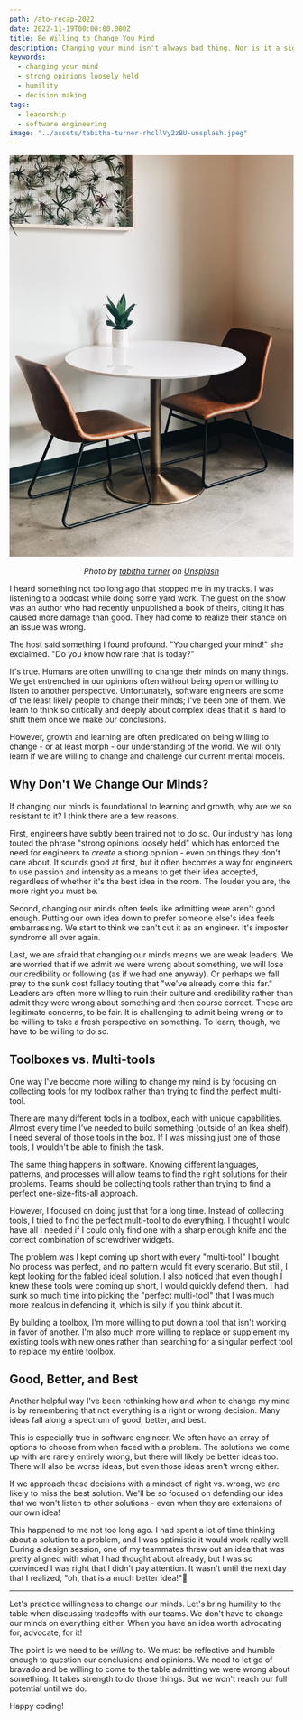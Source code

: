 ```yaml
---
path: /ato-recap-2022
date: 2022-11-19T00:00:00.000Z
title: Be Willing to Change You Mind
description: Changing your mind isn't always bad thing. Nor is it a sign of weakness. It might even be a sign of strength.
keywords:
  - changing your mind
  - strong opinions loosely held
  - humility
  - decision making
tags:
  - leadership
  - software engineering
image: "../assets/tabitha-turner-rhcllVy2zBU-unsplash.jpeg"
---
```


<center>

![White round empty table for two in a white background](../assets/tabitha-turner-rhcllVy2zBU-unsplash.jpeg)

<i> 

Photo by <a href="https://unsplash.com/@tabithabrooke?utm_source=unsplash&utm_medium=referral&utm_content=creditCopyText">tabitha turner</a> on <a href="https://unsplash.com/s/photos/dining-table?utm_source=unsplash&utm_medium=referral&utm_content=creditCopyText">Unsplash</a>
  
  
</i>


</center>

I heard something not too long ago that stopped me in my tracks. I was listening to a podcast while doing some yard work. The guest on the show was an author who had recently unpublished a book of theirs, citing it has caused more damage than good. They had come to realize their stance on an issue was wrong.

The host said something I found profound. "You changed your mind!" she exclaimed. "Do you know how rare that is today?"

It's true. Humans are often unwilling to change their minds on many things. We get entrenched in our opinions often without being open or willing to listen to another perspective.
Unfortunately, software engineers are some of the least likely people to change their minds; I've been one of them. We learn to think so critically and deeply about complex ideas that it is hard to shift them once we make our conclusions.

However, growth and learning are often predicated on being willing to change - or at least morph - our understanding of the world. We will only learn if we are willing to change and challenge our current mental models.

## Why Don't We Change Our Minds?

If changing our minds is foundational to learning and growth, why are we so resistant to it? I think there are a few reasons.

First, engineers have subtly been trained not to do so. Our industry has long touted the phrase "strong opinions loosely held" which has enforced the need for engineers to _create_ a strong opinion - even on things they don't care about. It sounds good at first, but it often becomes a way for engineers to use passion and intensity as a means to get their idea accepted, regardless of whether it's the best idea in the room. The louder you are, the more right you must be.

Second, changing our minds often feels like admitting were aren't good enough. Putting our own idea down to prefer someone else's idea feels embarrassing. We start to think we can't cut it as an engineer. It's imposter syndrome all over again.

Last, we are afraid that changing our minds means we are weak leaders. We are worried that if we admit we were wrong about something, we will lose our credibility or following (as if we had one anyway). Or perhaps we fall prey to the sunk cost fallacy touting that "we've already come this far." Leaders are often more willing to ruin their culture and credibility rather than admit they were wrong about something and then course correct.
These are legitimate concerns, to be fair. It is challenging to admit being wrong or to be willing to take a fresh perspective on something. To learn, though, we have to be willing to do so.

## Toolboxes vs. Multi-tools

One way I've become more willing to change my mind is by focusing on collecting tools for my toolbox rather than trying to find the perfect multi-tool.

There are many different tools in a toolbox, each with unique capabilities. Almost every time I've needed to build something (outside of an Ikea shelf), I need several of those tools in the box. If I was missing just one of those tools, I wouldn't be able to finish the task.

The same thing happens in software. Knowing different languages, patterns, and processes will allow teams to find the right solutions for their problems. Teams should be collecting tools rather than trying to find a perfect one-size-fits-all approach.

However, I focused on doing just that for a long time. Instead of collecting tools, I tried to find the perfect multi-tool to do everything. I thought I would have all I needed if I could only find one with a sharp enough knife and the correct combination of screwdriver widgets.

The problem was I kept coming up short with every "multi-tool" I bought. No process was perfect, and no pattern would fit every scenario. But still, I kept looking for the fabled ideal solution. 
I also noticed that even though I knew these tools were coming up short, I would quickly defend them. I had sunk so much time into picking the "perfect multi-tool" that I was much more zealous in defending it, which is silly if you think about it. 

By building a toolbox, I'm more willing to put down a tool that isn't working in favor of another. I'm also much more willing to replace or supplement my existing tools with new ones rather than searching for a singular perfect tool to replace my entire toolbox.

## Good, Better, and Best
Another helpful way I've been rethinking how and when to change my mind is by remembering that not everything is a right or wrong decision. Many ideas fall along a spectrum of good, better, and best.

This is especially true in software engineer. We often have an array of options to choose from when faced with a problem. The solutions we come up with are rarely entirely wrong, but there will likely be better ideas too. There will also be worse ideas, but even those ideas aren't wrong either.

If we approach these decisions with a mindset of right vs. wrong, we are likely to miss the best solution. We'll be so focused on defending our idea that we won't listen to other solutions - even when they are extensions of our own idea!

This happened to me not too long ago. I had spent a lot of time thinking about a solution to a problem, and I was optimistic it would work really well. During a design session, one of my teammates threw out an idea that was pretty aligned with what I had thought about already, but I was so convinced I was right that I didn't pay attention. It wasn't until the next day that I realized, "oh, that is a much better idea!":facepalm: 

---

Let's practice willingness to change our minds. Let's bring humility to the table when discussing tradeoffs with our teams. We don't have to change our minds on everything either. When you have an idea worth advocating for, advocate, for it! 

The point is we need to be _willing_ to. We must be reflective and humble enough to question our conclusions and opinions. We need to let go of bravado and be willing to come to the table admitting we were wrong about something. It takes strength to do those things.
But we won't reach our full potential until we do.

Happy coding!
